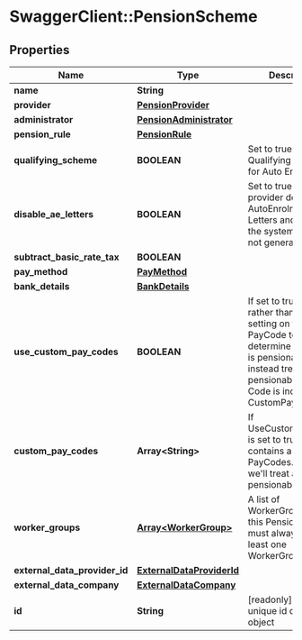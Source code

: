 # SwaggerClient::PensionScheme

## Properties
Name | Type | Description | Notes
------------ | ------------- | ------------- | -------------
**name** | **String** |  | 
**provider** | [**PensionProvider**](PensionProvider.md) |  | [optional] 
**administrator** | [**PensionAdministrator**](PensionAdministrator.md) |  | [optional] 
**pension_rule** | [**PensionRule**](PensionRule.md) |  | [optional] 
**qualifying_scheme** | **BOOLEAN** | Set to true if this is a Qualifying Scheme for Auto Enrolment | [optional] 
**disable_ae_letters** | **BOOLEAN** | Set to true if the provider deals with AutoEnrolment Letters and therefore the system should not generate them | [optional] 
**subtract_basic_rate_tax** | **BOOLEAN** |  | [optional] 
**pay_method** | [**PayMethod**](PayMethod.md) |  | [optional] 
**bank_details** | [**BankDetails**](BankDetails.md) |  | [optional] 
**use_custom_pay_codes** | **BOOLEAN** | If set to true then rather than using the setting on the PayCode to determine if the pay is pensionable  we&#x27;ll instead treat it as pensionable if the Code is included in CustomPayCodes | [optional] 
**custom_pay_codes** | **Array&lt;String&gt;** | If UseCustomPayCodes is set to true then this contains a list of PayCodes.Code  that we&#x27;ll treat as being pensionable. | [optional] 
**worker_groups** | [**Array&lt;WorkerGroup&gt;**](WorkerGroup.md) | A list of WorkerGroups for this Pension. There must always be at least one WorkerGroup | [optional] 
**external_data_provider_id** | [**ExternalDataProviderId**](ExternalDataProviderId.md) |  | [optional] 
**external_data_company** | [**ExternalDataCompany**](ExternalDataCompany.md) |  | [optional] 
**id** | **String** | [readonly] The unique id of the object | [optional] 

